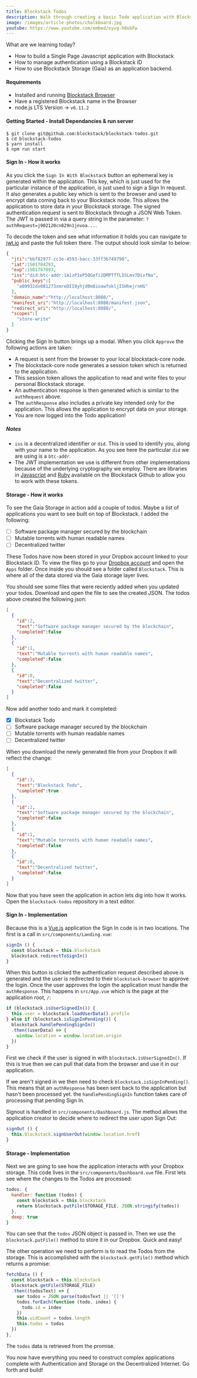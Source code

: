 ```yaml
---
title: Blockstack Todos
description: Walk through creating a basic Todo application with Blockstack. Learn about Sign In flow and Gaia storage.
image: /images/article-photos/chalkboard.jpg
youtube: https://www.youtube.com/embed/oyvg-h0obFw
---
```


What are we learning today?

- How to build a Single Page Javascript application with Blockstack
- How to manage authentication using a Blockstack ID 
- How to use Blockstack Storage (Gaia) as an application backend.

#### Requirements

- Installed and running [Blockstack Browser](https://github.com/blockstack/blockstack-browser/releases)
- Have a registered Blockstack name in the Browser
- node.js LTS Version -> `v6.11.2`

#### Getting Started - Install Dependancies & run server

```
$ git clone git@github.com:blockstack/blockstack-todos.git
$ cd blockstack-todos
$ yarn install
$ npm run start
```

#### Sign In - How it works

As you click the `Sign In With Blockstack` button an ephemeral key is generated within the application. This key, which is just used for the particular instance of the application, is just used to sign a Sign In request. It also generates a public key which is sent to the browser and used to encrypt data coming back to your Blockstack node. This allows the application to store data in your Blockstack storage. The signed authentication request is sent to Blockstack through a JSON Web Token. The JWT is passed in via a query string in the parameter: `?authRequest=j902120cn829n1jnvoa...`. 

To decode the token and see what information it holds you can navigate to [jwt.io](http://jwt.io/) and paste the full token there. The output should look similar to below:

```json
{
  "jti":"bbf82977-cc3e-4593-bacc-33ff3b749790",
  "iat":1501784293,
  "exp":1501787893,
  "iss":"did:btc-addr:1A1zP1eP5QGefi2DMPTfTL5SLmv7DivfNa",
  "public_keys":[
    "a09932dx081273xmreDII8yhjd0m8ioawfokljISHhejrnHG"
  ],
  "domain_name":"http://localhost:8080/",
  "manifest_uri":"http://localhost:8080/manifest.json",
  "redirect_uri":"http://localhost:8080/",
  "scopes":[
    "store-write"
  ]
}
```

Clicking the Sign In button brings up a modal. When you click `Approve` the following actions are taken:

- A request is sent from the browser to your local blockstack-core node. 
- The blockstack-core node generates a session token which is returned to the application. 
- This session token allows the application to read and write files to your personal Blockstack storage.
- An authentication response is then generated which is similar to the `authRequest` above.
- The `authResponse` also includes a private key intended only for the application. This allows the application to encrypt data on your storage. 
- You are now logged into the Todo application!

##### Notes

- `iss` is a decentralized identifier or `did`. This is used to identify you, along with your name to the application. As you see here the particular `did` we are using is a `btc-addr`.
- The JWT implementation we use is different from other implementations because of the underlying cryptography we employ. There are libraries in [Javascript](https://github.com/blockstack/jsontokens-js) and [Ruby](https://github.com/blockstack/ruby-jwt-blockstack) available on the Blockstack Github to allow you to work with these tokens.

#### Storage - How it works

To see the Gaia Storage in action add a couple of todos. Maybe a list of applications you want to see built on top of Blockstack. I added the following:

- [ ] Software package manager secured by the blockchain
- [ ] Mutable torrents with human readable names
- [ ] Decentralized twitter

These Todos have now been stored in your Dropbox account linked to your Blockstack ID. To view the files go to your [Dropbox account](https://dropbox.com) and open the `Apps` folder. Once inside you should see a folder called `Blockstack`. This is where all of the data stored via the Gaia storage layer lives.

You should see some files that were reciently added when you updated your todos. Download and open the file to see the created JSON. The todos above created the following json:

```json
[
  {
    "id":2,
    "text":"Software package manager secured by the blockchain",
    "completed":false
  },
  {
    "id":1,
    "text":"Mutable torrents with human readable names",
    "completed":false
  },
  {
    "id":0,
    "text":"Decentralized twitter",
    "completed":false
  }
]
```
Now add another todo and mark it completed:

- [x] Blockstack Todo
- [ ] Software package manager secured by the blockchain
- [ ] Mutable torrents with human readable names
- [ ] Decentralized twitter

When you download the newly generated file from your Dropbox it will reflect the change:

```json
[
  {
    "id":3,
    "text":"Blockstack Todo",
    "completed":true
  },
  {
    "id":2,
    "text":"Software package manager secured by the blockchain",
    "completed":false
  },
  {
    "id":1,
    "text":"Mutable torrents with human readable names",
    "completed":false
  },
  {
    "id":0,
    "text":"Decentralized twitter",
    "completed":false
  }
]
```

Now that you have seen the application in action lets dig into how it works. Open the `blockstack-todos` repository in a text editor.

#### Sign In - Implementation

Because this is a [Vue.js](https://vuejs.org/) application the Sign In code is in two locations. The first is a call in `src/components/Landing.vue`:

```js
signIn () {
  const blockstack = this.blockstack
  blockstack.redirectToSignIn()
}
```
When this button is clicked the authentication request described above is generated and the user is redirected to their `blockstack-browser` to approve the login. Once the user approves the login the application must handle the `authResponse`. This happens in `src/App.vue` which is the page at the application root, `/`:

```js
if (blockstack.isUserSignedIn()) {
  this.user = blockstack.loadUserData().profile
} else if (blockstack.isSignInPending()) {
  blockstack.handlePendingSignIn()
  .then((userData) => {
    window.location = window.location.origin
  })
}
```

First we check if the user is signed in with `blockstack.isUserSignedIn()`. If this is true then we can pull that data from the browser and use it in our application. 

If we aren't signed in we then need to check `blockstack.isSignInPending()`. This means that an `authResponse` has been sent back to the application but hasn't been processed yet. the `handlePendingSignIn` function takes care of processing that pending Sign In. 

Signout is handled in `src/components/Dashboard.js`. The method allows the application creator to decide where to redirect the user upon Sign Out:

```js
signOut () {
  this.blockstack.signUserOut(window.location.href)
}
```

#### Storage - Implementation

Next we are going to see how the application interacts with your Dropbox storage. This code lives in the `src/components/Dashboard.vue` file. First lets see where the changes to the Todos are processed:

```js
todos: {
  handler: function (todos) {
    const blockstack = this.blockstack
    return blockstack.putFile(STORAGE_FILE, JSON.stringify(todos))
  },
  deep: true
}
```

You can see that the `todos` JSON object is passed in. Then we use the `blockstack.putFile()` method to store it in our Dropbox. Quick and easy!

The other operation we need to perform is to read the Todos from the storage. This is accomplished with the `blockstack.getFile()` method which returns a promise:

```js
fetchData () {
  const blockstack = this.blockstack
  blockstack.getFile(STORAGE_FILE)
  .then((todosText) => {
    var todos = JSON.parse(todosText || '[]')
    todos.forEach(function (todo, index) {
      todo.id = index
    })
    this.uidCount = todos.length
    this.todos = todos
  })
},
```

The `todos` data is retrieved from the promise.

You now have everything you need to construct complex applications complete with Authentication and Storage on the Decentralized Internet. Go forth and build!
